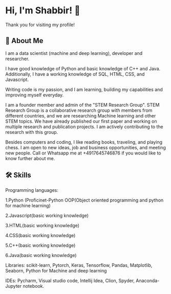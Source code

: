 
# Hi, I'm Shabbir! 👋

Thank you for visiting my profile!
## 🚀 About Me
I am a data scientist (machine and deep learning), 
developer and researcher. 

I have good knowledge of Python and basic knowledge 
of C++ and Java. Additionally, I have a working 
knowledge of SQL, HTML, CSS, and Javascript.

Writing code is my passion, and I am learning,
building my capabilities and improving myself
everyday.

I am a founder member and admin of the "STEM Research 
Group". STEM Research Group is a collaborative 
research group with members from different countries,
 and we are researching Machine learning and 
other STEM topics. We have already published our first 
paper and working on multiple research and 
publication projects. I am actively contributing
to the research with this group. 

Besides computers and coding, I like reading books, 
traveling, and playing chess. I am open to new ideas,
job and business opportunities, and meeting new people. Call or 
Whatsapp me at +4917645746876 if you would like to
know further about me. 

## 🛠 Skills
Programming languages: 

1.Python (Proficinet-Python 
OOP(Object oriented programming and python for
machine learning) 

2.Javascript(basic working knowledge) 

3.HTML(basic working knowledge)

4.CSS(basic working knowledge) 

5.C++(basic working knowledge) 

6.Java(basic working knowledge)

Libraries: scikit-learn, Pytorch, Keras, Tensorflow,
Pandas, Matplotlib, Seaborn, Python for Machine and deep 
learning

IDEs: Pycharm, Visual studio code, Intellij Idea,
Clion, Spyder, Anaconda-Jupyter notebook.
